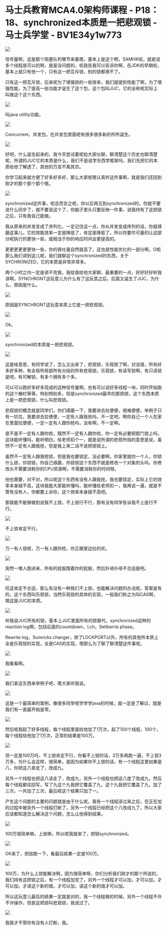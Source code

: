 # 马士兵教育MCA4.0架构师课程 - P18：18、synchronized本质是一把悲观锁 - 马士兵学堂 - BV1E34y1w773

![](img/37cae59373b573c05b3e1186a5dab85a_0.png)

信号量啊，这是那个阻塞队列哪节来着嗯，基本上是这个啊，SAMHK呃，就是说多个线程是可以的啊，是是没问题的，呃我告我可以告诉你啊，在JDK的早期呃，基本上就只有他一个，只有这一把互斥锁，别的锁都用不了。

只有这一把互斥锁，后来呢为了增强锁的一些效率，我们就提到性能了啊，为了增强性能，为了提高一些功能才诞生了这个包，这个包叫JUC，它的全称呢实际上叫做这个这个东西。



![](img/37cae59373b573c05b3e1186a5dab85a_2.png)

叫java utility功能。

![](img/37cae59373b573c05b3e1186a5dab85a_4.png)

Concurrent，并发包，在并发包里面呢有很多很多新的所所诞生。

![](img/37cae59373b573c05b3e1186a5dab85a_6.png)

好吧，什么诞生起来的，我今天尝试着呢给大家伙聊，聊清楚这个历史也聊清楚呢，所谓的JUC它的本质是什么，我们不是说学东西学框架吗，我们先把它的本质给他了解透了，其他的万变不离其宗。

你学习起来就方便了好多好多好，那么大家呢嗯认真听这件事啊，就是我们还回到刚才的那个那个那个嗯。

![](img/37cae59373b573c05b3e1186a5dab85a_8.png)

synchronized这件事，呃总而言之呢，你以后再见到synchronized的，你就不要说什么同步了，就不要说这个了，你脑子里头只要反映一件事，说我持有了这把锁之后，只有我自己能做。

我从原来的并发变成了序列化，一定记住这一点，你从并发变成序列的话，你就琢磨这事儿，它的效能效率一定是降低了，肯定是降低了，所以你要尽可量的让这部分呢执行的更快一些，就相当于你的响应时间会更提高的。

更更更更更更快一些，你的吞吐量自然就高了，这也是性能优化的一部分啊，O呃那么我们讲到这儿呢，我们就聊这个synchronized的东西，关于SYCHRONIZED，它的本质是非常非常多。

两个小时之内一定是讲不完我，我给我给他大家聊，最重要的一点，好好好好听我讲啊，SYNCHRONT这玩意儿为什么有了这玩意之后，后面又诞生了JUC，为什么，原因是什么。



![](img/37cae59373b573c05b3e1186a5dab85a_10.png)

原因是SYNCHRONT这玩意本质上它是一把悲观锁。

![](img/37cae59373b573c05b3e1186a5dab85a_12.png)

Ok。

![](img/37cae59373b573c05b3e1186a5dab85a_14.png)

synchronized的本质是一把悲观锁。

![](img/37cae59373b573c05b3e1186a5dab85a_16.png)

这是啥意思，有同学说了，怎么又出来了，悲观锁，乐观锁了啊，对没错，所有好多好多种，有全局所局部所有分段的所有悲观锁，乐观锁，有读写锁啊，有只读锁是吧，有可解锁，有多个拥有多个多。

可以可以跑好多好多现成的这种信号量啊，也有可以说好多线程一块，同时开始跑的这个栅栏等等，特别特别多，但是synchronized最早的那把锁，这个东西本质上是一把悲观锁，什么叫悲观锁。

悲观锁的概念就是同学们，你们琢磨一下，我要进去拉便便，很难便便，举例子只有一坑位，我要进去拉便便，一定有人跟我抢吗，不一定吧，啊你自己一个人在家在里面拉便便，一定一定有人跟你抢吗，没有啊，不一定啊。

是不是不一定有人跟你抢，既然不一定有人跟你抢，你一定有必要把那门锁上吗，这块能听懂吗，能听明白，给老师扣个一，就是说所谓的悲观所指的意思是说，虽然不一定有人跟我抢，但是我上来二话不说把锁锁上。

虽然不一定有人跟我抢锁，但是我也要锁定，没必要啊，你家里就你一个人，你锁什么锁，你锁锁，你自己琢磨，你锁锁这个东西不就是修改一个对象的头吗，你修改头不需要消耗你的CPU资源啊，不需要消耗你的时间呀。

他也需要，对不对，所以呢这个东西有没有人跟我抢，我也要锁定，实际上它的效率本身就不高，这块我能大家能听懂吗，能听懂给老师扣一，我再说一遍，就是不管有没有人，你都要上诉你，这个效率本身就不高吧。

那我能不能够做到说我不上锁，不上锁行不行，那有没有同学告诉我不上座行不行。

![](img/37cae59373b573c05b3e1186a5dab85a_18.png)

不上锁肯定不行。

![](img/37cae59373b573c05b3e1186a5dab85a_20.png)

万一有人锁呢，万一有人跟你抢，你正跟里边拉的欢。

![](img/37cae59373b573c05b3e1186a5dab85a_22.png)

突然一堆人跑进来，所有的屁股围着你的屁股，然后扑哧扑哧不合适是吧。

![](img/37cae59373b573c05b3e1186a5dab85a_24.png)

哎这肯定不合适，那么有没有一种我们不上锁，也能解决问题的办法呢，答案是有的，这个东西叫乐观锁，当然乐观锁的具体的实现，一般我们称之为叫CAS啊，嗯这是JUC的本质。



![](img/37cae59373b573c05b3e1186a5dab85a_26.png)

听我说JUC所有的锁，基本上JUC里面所有的锁替代，synchronized这种的reaction log啊，包括后面的countdown，Lch，Seliberria phase。

Rewrite log，Sumricks changer，除了LOCKPORT以外，所有的其他所本质上全是乐观锁的实现，全是CAS的实现，嗯那么为了聊了聊清楚这件事呢。



![](img/37cae59373b573c05b3e1186a5dab85a_28.png)

我看看啊。

![](img/37cae59373b573c05b3e1186a5dab85a_30.png)

我们拿这东西来举例子吧，嗯大家听我说。

![](img/37cae59373b573c05b3e1186a5dab85a_32.png)

这是一个最简单的案例，像很多同学呢学学学java的时候，就一定是了解过，就是我们有一直最开始是零。

![](img/37cae59373b573c05b3e1186a5dab85a_34.png)

然后呢我起了好多线程，每个线程里面给他加了1万次，起了100个线程，100个，每个线程给他加了1万次，正常的结果是100万。



![](img/37cae59373b573c05b3e1186a5dab85a_36.png)

但一定是100万吗，不上锁肯定不行，你看不上锁的话，3万多再跑一遍，不上锁3万多，为什么会这样，很简单，是因为如果你不上锁的话，有一个线程这里如果是八，你把这八拿走了，改成九。

另外一个线程也把这八读走了，改成九，另外一个线程也把这八度了改成九，然后每个线程都往回写，写了九这个九我把它覆盖了九，这个九我把它覆盖了九，加了三次，一共加了三次，最后呢这个结果只加了一。

产生这个问题的主要的问题就是由于什么呢，我有一个线程读过来之后，在正在加的过程中被另外一个线程打断了，另外一个线程已经把这个八改成九了，所以大家应该都知道怎么解决这个问题，怎么让他得到结果。



![](img/37cae59373b573c05b3e1186a5dab85a_38.png)

100万很简单嘛，上锁嘛，所以呢我就来了，把锁synchronized。

![](img/37cae59373b573c05b3e1186a5dab85a_40.png)

OK来了，把锁跑一下，看最后结果一定是100万。

![](img/37cae59373b573c05b3e1186a5dab85a_42.png)

100万，为什么上锁能解决啊，因为很简单呀，你们分析我们刚才的那个所说的，我们持有这把锁之后，有一个线程加完了，另外一个线程才可以加，才可以加，才可以加，才读这个新的值，才可以加，读这个新的值才可以加。

所以这玩意儿最后的结果一定就是对的，我一个线程做的时候，另外一个线程不许不许操作，但是这把锁叫悲观锁，我说过了。



![](img/37cae59373b573c05b3e1186a5dab85a_44.png)

我我才不管你有没有人打断，我。